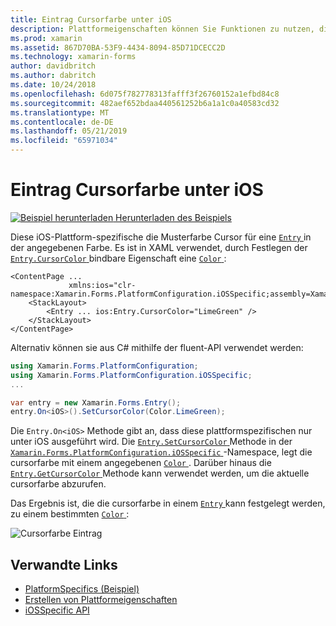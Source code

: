 ```yaml
---
title: Eintrag Cursorfarbe unter iOS
description: Plattformeigenschaften können Sie Funktionen zu nutzen, die nur auf einer bestimmten Plattform verfügbar ist ohne die Implementierung der benutzerdefinierten Renderern und Effekte. In diesem Artikel wird erläutert, wie die plattformspezifischen iOS nutzen, die die cursorfarbe eines Eintrags festlegt wird.
ms.prod: xamarin
ms.assetid: 867D70BA-53F9-4434-8094-85D71DCECC2D
ms.technology: xamarin-forms
author: davidbritch
ms.author: dabritch
ms.date: 10/24/2018
ms.openlocfilehash: 6d075f782778313fafff3f26760152a1efbd84c8
ms.sourcegitcommit: 482aef652bdaa440561252b6a1a1c0a40583cd32
ms.translationtype: MT
ms.contentlocale: de-DE
ms.lasthandoff: 05/21/2019
ms.locfileid: "65971034"
---
```

# <a name="entry-cursor-color-on-ios"></a>Eintrag Cursorfarbe unter iOS

[![Beispiel herunterladen](~/media/shared/download.png) Herunterladen des Beispiels](https://developer.xamarin.com/samples/xamarin-forms/UserInterface/PlatformSpecifics/)

Diese iOS-Plattform-spezifische die Musterfarbe Cursor für eine [ `Entry` ](xref:Xamarin.Forms.Entry) in der angegebenen Farbe. Es ist in XAML verwendet, durch Festlegen der [ `Entry.CursorColor` ](xref:Xamarin.Forms.PlatformConfiguration.iOSSpecific.Entry.CursorColorProperty) bindbare Eigenschaft eine [ `Color` ](xref:Xamarin.Forms.Color):

```xaml
<ContentPage ...
             xmlns:ios="clr-namespace:Xamarin.Forms.PlatformConfiguration.iOSSpecific;assembly=Xamarin.Forms.Core">
    <StackLayout>
        <Entry ... ios:Entry.CursorColor="LimeGreen" />
    </StackLayout>
</ContentPage>
```

Alternativ können sie aus C# mithilfe der fluent-API verwendet werden:

```csharp
using Xamarin.Forms.PlatformConfiguration;
using Xamarin.Forms.PlatformConfiguration.iOSSpecific;
...

var entry = new Xamarin.Forms.Entry();
entry.On<iOS>().SetCursorColor(Color.LimeGreen);
```

Die `Entry.On<iOS>` Methode gibt an, dass diese plattformspezifischen nur unter iOS ausgeführt wird. Die [ `Entry.SetCursorColor` ](xref:Xamarin.Forms.PlatformConfiguration.iOSSpecific.Entry.SetCursorColor(Xamarin.Forms.IPlatformElementConfiguration{Xamarin.Forms.PlatformConfiguration.iOS,Xamarin.Forms.Entry},Xamarin.Forms.Color)) Methode in der [ `Xamarin.Forms.PlatformConfiguration.iOSSpecific` ](xref:Xamarin.Forms.PlatformConfiguration.iOSSpecific) -Namespace, legt die cursorfarbe mit einem angegebenen [ `Color` ](xref:Xamarin.Forms.Color). Darüber hinaus die [ `Entry.GetCursorColor` ](xref:Xamarin.Forms.PlatformConfiguration.iOSSpecific.Entry.GetCursorColor(Xamarin.Forms.IPlatformElementConfiguration{Xamarin.Forms.PlatformConfiguration.iOS,Xamarin.Forms.Entry})) Methode kann verwendet werden, um die aktuelle cursorfarbe abzurufen.

Das Ergebnis ist, die die cursorfarbe in einem [ `Entry` ](xref:Xamarin.Forms.Entry) kann festgelegt werden, zu einem bestimmten [ `Color` ](xref:Xamarin.Forms.Color):

![](entry-cursor-color-images/entry-cursorcolor.png "Cursorfarbe Eintrag")

## <a name="related-links"></a>Verwandte Links

- [PlatformSpecifics (Beispiel)](https://developer.xamarin.com/samples/xamarin-forms/UserInterface/PlatformSpecifics/)
- [Erstellen von Plattformeigenschaften](~/xamarin-forms/platform/platform-specifics/index.md#creating-platform-specifics)
- [iOSSpecific API](xref:Xamarin.Forms.PlatformConfiguration.iOSSpecific)
